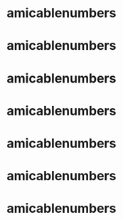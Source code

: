 # amicablenumbers
# amicablenumbers
# amicablenumbers
# amicablenumbers
# amicablenumbers
# amicablenumbers
# amicablenumbers
